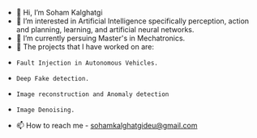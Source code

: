 - 👋 Hi, I’m Soham Kalghatgi
- 👀 I’m interested in Artificial Intelligence specifically perception, action and planning, learning, and artificial neural networks.
- 🌱 I’m currently persuing Master's in Mechatronics.
- 🚗 The projects that I have worked on are:
-     Fault Injection in Autonomous Vehicles.
-     Deep Fake detection.
-     Image reconstruction and Anomaly detection
-     Image Denoising.
- 📫 How to reach me - sohamkalghatgideu@gmail.com

<!---
sohamk10/sohamk10 is a ✨ special ✨ repository because its `README.md` (this file) appears on your GitHub profile.
You can click the Preview link to take a look at your changes.
--->
